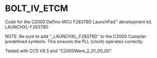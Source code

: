 # BOLT_IV_ETCM
Code for the C2000 Delfino MCU F28379D LaunchPad™ development kit, LAUNCHXL-F28379D

NOTE: Be sure to add "_LAUNCHXL_F28379D" to the C2000 Compiler predefined symbols. This ensures the PLL (clock) operates correctly.

Tested with CCS V9.3 and "C2000Ware_2_01_00_00".
